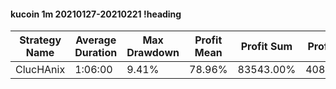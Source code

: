 #### kucoin 1m 20210127-20210221 !heading
| Strategy Name | Average Duration | Max Drawdown | Profit Mean | Profit Sum | Profit Total | Trade Count | Win Rate |
| ------------- | ---------------- | ------------ | ----------- | ---------- | ------------ | ----------- | -------- |
| ClucHAnix     | 1:06:00          | 9.41%        | 78.96%      | 83543.00%  | 40893.00%    | 1058        | 70.13%   |